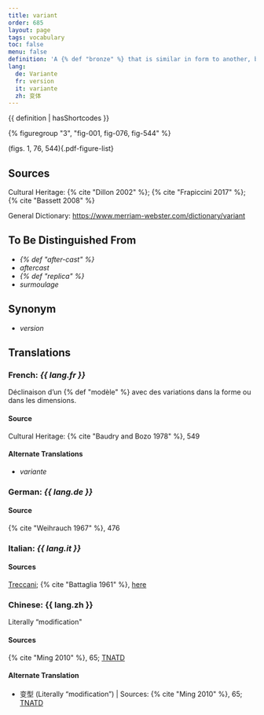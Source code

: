 ```yaml
---
title: variant
order: 685
layout: page
tags: vocabulary
toc: false
menu: false
definition: 'A {% def "bronze" %} that is similar in form to another, but with some differences due to one having been {% def "cast (v.)" "cast" %} from an altered or adapted wax {% def "model" %}, or from an entirely new model. Artists can make variants of their own work, for example, by adjusting the positions of limbs between casts, or variants may be the result of others imitating the artist’s work.'
lang:
  de: Variante
  fr: version
  it: variante
  zh: 变体
---
```


{{ definition | hasShortcodes }}

{% figuregroup "3", "fig-001, fig-076, fig-544" %}

(figs. 1, 76, 544){.pdf-figure-list}

## Sources

Cultural Heritage: {% cite "Dillon 2002" %}; {% cite "Frapiccini 2017" %}; {% cite "Bassett 2008" %}

General Dictionary: <https://www.merriam-webster.com/dictionary/variant>

## To Be Distinguished From

- *{% def "after-cast" %}*
- *aftercast*
- *{% def "replica" %}*
- *surmoulage*

## Synonym

- *version*

## Translations

<div class="accordion">

### **French**: *{{ lang.fr }}*

Déclinaison d’un {% def "modèle" %} avec des variations dans la forme ou dans les dimensions.

#### Source

Cultural Heritage: {% cite "Baudry and Bozo 1978" %}, 549

#### Alternate Translations

- *variante*

### **German**: *{{ lang.de }}*

#### Source

{% cite "Weihrauch 1967" %}, 476

### **Italian**: *{{ lang.it }}*

#### Sources

[Treccani](http://www.treccani.it/vocabolario/variante1/); {% cite "Battaglia 1961" %}, [here](http://www.gdli.it/pdf_viewer/Scripts/pdf.js/web/viewer.asp?file=/PDF/GDLI21/GDLI_21_ocr_680.pdf&parola=variante)

### **Chinese**: {{ lang.zh }}

Literally “modification"

#### Sources

{% cite "Ming 2010" %}, 65; [TNATD](https://terms.naer.edu.tw/detail/1092446/?index=4)

#### Alternate Translation

- 变型 (Literally “modification”) | Sources: {% cite "Ming 2010" %}, 65; [TNATD](https://terms.naer.edu.tw/detail/2795748/?index=10)

</div>
